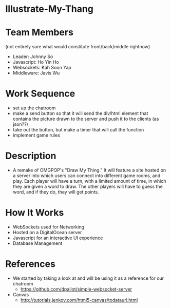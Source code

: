 # Illustrate-My-Thang

# Team Members
(not entirely sure what would constitute front/back/middle rightnow)
- Leader: Johnny So
- Javascript: Ho Yin Ho
- Websockets: Kah Soon Yap
- Middleware: Javis Wu

# Work Sequence
- set up the chatroom
- make a send button so that it will send the div/html element that contains the picture drawn to the server and push it to the clients (as json??)
- take out the button, but make a timer that will call the function
- implement game rules

# Description
- A remake of OMGPOP's "Draw My Thing." It will feature a site hosted on a server into which users can connect into different game rooms, and play. Each player will have a turn, with a limited amount of time, in which they are given a word to draw. The other players will have to guess the word, and if they do, they will get points.

# How It Works
- WebSockets used for Networking
- Hosted on a DigitalOcean server
- Javascript for an interactive UI experience
- Database Management

# References
- We started by taking a look at and will be using it as a reference for our chatroom
  - https://github.com/dpallot/simple-websocket-server
- Canvas
  - http://tutorials.jenkov.com/html5-canvas/todataurl.html
